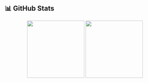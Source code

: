 ## 📊 GitHub Stats

<p align="center">
  <img src="https://github-readme-stats.vercel.app/api?username=allenzzeng&show_icons=true&theme=tokyonight&count_private=true" height="180"/>
  <img src="https://github-readme-streak-stats.herokuapp.com/?user=allenzzeng&theme=tokyonight" height="180"/>
</p>
